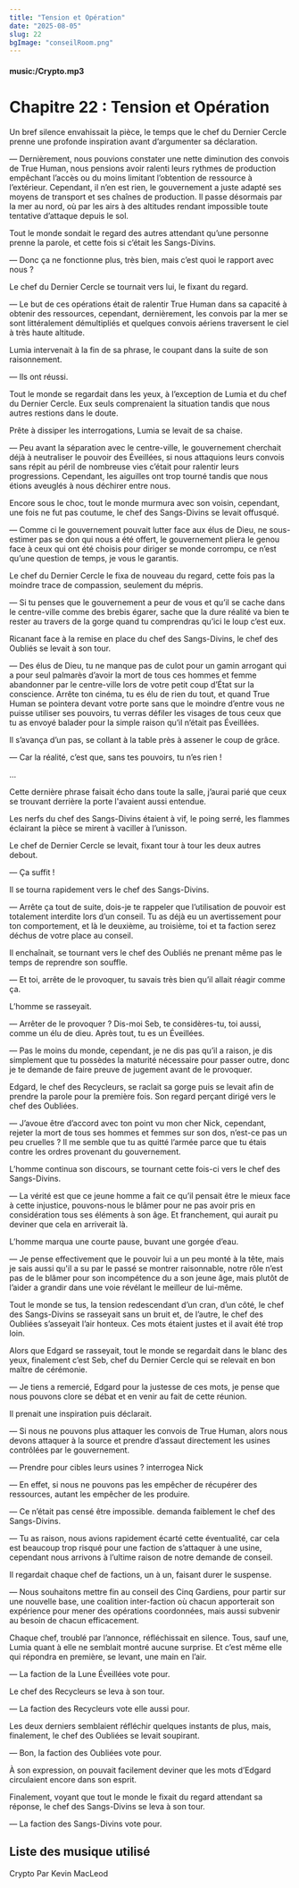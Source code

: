 ```yaml
---
title: "Tension et Opération"
date: "2025-08-05"
slug: 22
bgImage: "conseilRoom.png"
---
```


#### music:/Crypto.mp3

# Chapitre 22 : Tension et Opération

Un bref silence envahissait la pièce, le temps que le chef du Dernier Cercle prenne une profonde inspiration avant d’argumenter sa déclaration.

— Dernièrement, nous pouvions constater une nette diminution des convois de True Human, nous pensions avoir ralenti leurs rythmes de production empêchant l’accès ou du moins limitant l’obtention de ressource à l’extérieur. Cependant, il n’en est rien, le gouvernement a juste adapté ses moyens de transport et ses chaînes de production. Il passe désormais par la mer au nord, où par les airs à des altitudes rendant impossible toute tentative d’attaque depuis le sol.

Tout le monde sondait le regard des autres attendant qu’une personne prenne la parole, et cette fois si c’était les Sangs-Divins.

— Donc ça ne fonctionne plus, très bien, mais c’est quoi le rapport avec nous ?

Le chef du Dernier Cercle se tournait vers lui, le fixant du regard.

— Le but de ces opérations était de ralentir True Human dans sa capacité à obtenir des ressources, cependant, dernièrement, les convois par la mer se sont littéralement démultipliés et quelques convois aériens traversent le ciel à très haute altitude.

Lumia intervenait à la fin de sa phrase, le coupant dans la suite de son raisonnement.

— Ils ont réussi.

Tout le monde se regardait dans les yeux, à l’exception de Lumia et du chef du Dernier Cercle. Eux seuls comprenaient la situation tandis que nous autres restions dans le doute.

Prête à dissiper les interrogations, Lumia se levait de sa chaise.

— Peu avant la séparation avec le centre-ville, le gouvernement cherchait déjà à neutraliser le pouvoir des Éveillées, si nous attaquions leurs convois sans répit au péril de nombreuse vies c’était pour ralentir leurs progressions. Cependant, les aiguilles ont trop tourné tandis que nous étions aveuglés à nous déchirer entre nous.

Encore sous le choc, tout le monde murmura avec son voisin, cependant, une fois ne fut pas coutume, le chef des Sangs-Divins se levait offusqué.

— Comme ci le gouvernement pouvait lutter face aux élus de Dieu, ne sous-estimer pas se don qui nous a été offert, le gouvernement pliera le genou face à ceux qui ont été choisis pour diriger se monde corrompu, ce n’est qu’une question de temps, je vous le garantis.

Le chef du Dernier Cercle le fixa de nouveau du regard, cette fois pas la moindre trace de compassion, seulement du mépris.

— Si tu penses que le gouvernement a peur de vous et qu’il se cache dans le centre-ville comme des brebis égarer, sache que la dure réalité va bien te rester au travers de la gorge quand tu comprendras qu’ici le loup c’est eux.

Ricanant face à la remise en place du chef des Sangs-Divins, le chef des Oubliés se levait à son tour.

— Des élus de Dieu, tu ne manque pas de culot pour un gamin arrogant qui a pour seul palmarès d’avoir la mort de tous ces hommes et femme abandonner par le centre-ville lors de votre petit coup d’État sur la conscience. Arrête ton cinéma, tu es élu de rien du tout, et quand True Human se pointera devant votre porte sans que le moindre d’entre vous ne puisse utiliser ses pouvoirs, tu verras défiler les visages de tous ceux que tu as envoyé balader pour la simple raison qu’il n’était pas Éveillées.

Il s’avança d’un pas, se collant à la table près à assener le coup de grâce.

— Car la réalité, c’est que, sans tes pouvoirs, tu n’es rien !

…

Cette dernière phrase faisait écho dans toute la salle, j’aurai parié que ceux se trouvant derrière la porte l'avaient aussi entendue.

Les nerfs du chef des Sangs-Divins étaient à vif, le poing serré, les flammes éclairant la pièce se mirent à vaciller à l’unisson.

Le chef de Dernier Cercle se levait, fixant tour à tour les deux autres   debout.

— Ça suffit !

Il se tourna rapidement vers le chef des Sangs-Divins.

— Arrête ça tout de suite, dois-je te rappeler que l’utilisation de pouvoir est totalement interdite lors d’un conseil. Tu as déjà eu un avertissement pour ton comportement, et là le deuxième, au troisième, toi et ta faction serez déchus de votre place au conseil.

Il enchaînait, se tournant vers le chef des Oubliés ne prenant même pas le temps de reprendre son souffle.

— Et toi, arrête de le provoquer, tu savais très bien qu’il allait réagir comme ça.

L’homme se rasseyait.

— Arrêter de le provoquer ? Dis-moi Seb, te considères-tu, toi aussi, comme un élu de dieu. Après tout, tu es un Éveillées.

— Pas le moins du monde, cependant, je ne dis pas qu’il a raison, je dis simplement que tu possèdes la maturité nécessaire pour passer outre, donc je te demande de faire preuve de jugement avant de le provoquer.

Edgard, le chef des Recycleurs, se raclait sa gorge puis se levait afin de prendre la parole pour la première fois. Son regard perçant dirigé vers le chef des Oubliées.

— J’avoue être d’accord avec ton point vu mon cher Nick, cependant, rejeter la mort de tous ses hommes et femmes sur son dos, n’est-ce pas un peu cruelles ? Il me semble que tu as quitté l’armée parce que tu étais contre les ordres provenant du gouvernement.

L’homme continua son discours, se tournant cette fois-ci vers le chef des Sangs-Divins.

— La vérité est que ce jeune homme a fait ce qu’il pensait être le mieux face à cette injustice, pouvons-nous le blâmer pour ne pas avoir pris en considération tous ses éléments à son âge. Et franchement, qui aurait pu deviner que cela en arriverait là.

L’homme marqua une courte pause, buvant une gorgée d’eau.

— Je pense effectivement que le pouvoir lui a un peu monté à la tête, mais je sais aussi qu'il a su par le passé se montrer raisonnable, notre rôle n’est pas de le blâmer pour son incompétence du a son jeune âge, mais plutôt de l’aider a grandir dans une voie révélant le meilleur de lui-même.

Tout le monde se tus, la tension redescendant d’un cran, d’un côté, le chef des Sangs-Divins se rasseyait sans un bruit et, de l’autre, le chef des Oubliées s’asseyait l’air honteux. Ces mots étaient justes et il avait été trop loin.

Alors que Edgard se rasseyait, tout le monde se regardait dans le blanc des yeux, finalement c’est Seb, chef du Dernier Cercle qui se relevait en bon maître de cérémonie.

— Je tiens a remercié, Edgard pour la justesse de ces mots, je pense que nous pouvons clore se débat et en venir au fait de cette réunion.

Il prenait une inspiration puis déclarait.

— Si nous ne pouvons plus attaquer les convois de True Human, alors nous devons attaquer à la source et prendre d’assaut directement les usines contrôlées par le gouvernement.

— Prendre pour cibles leurs usines ? interrogea Nick

— En effet, si nous ne pouvons pas les empêcher de récupérer des ressources, autant les empêcher de les produire.

— Ce n’était pas censé être impossible. demanda faiblement le chef des Sangs-Divins.

— Tu as raison, nous avions rapidement écarté cette éventualité, car cela est beaucoup trop risqué pour une faction de s’attaquer à une usine, cependant nous arrivons à l’ultime raison de notre demande de conseil.

Il regardait chaque chef de factions, un à un, faisant durer le suspense. 

— Nous souhaitons mettre fin au conseil des Cinq Gardiens, pour partir sur une nouvelle base, une coalition inter-faction où chacun apporterait son expérience pour mener des opérations coordonnées, mais aussi subvenir au besoin de chacun efficacement.

Chaque chef, troublé par l’annonce, réfléchissait en silence. Tous, sauf une, Lumia quant à elle ne semblait montré aucune surprise. Et c’est même elle qui répondra en première, se levant, une main en l’air.

— La faction de la Lune Éveillées vote pour.

Le chef des Recycleurs se leva à son tour.

— La faction des Recycleurs vote elle aussi pour.

Les deux derniers semblaient réfléchir quelques instants de plus, mais, finalement, le chef des Oubliées se levait soupirant.

— Bon, la faction des Oubliées vote pour.

À son expression, on pouvait facilement deviner que les mots d’Edgard circulaient encore dans son esprit.

Finalement, voyant que tout le monde le fixait du regard attendant sa réponse, le chef des Sangs-Divins se leva à son tour.

— La faction des Sangs-Divins vote pour.

## Liste des musique utilisé

Crypto Par Kevin MacLeod